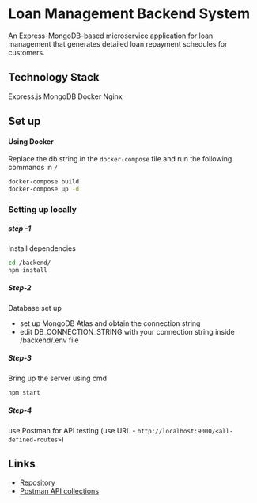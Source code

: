 # Loan Management Backend System

An Express-MongoDB-based microservice application for loan management that generates detailed loan repayment schedules for customers.

## Technology Stack

Express.js
MongoDB
Docker
Nginx

## Set up

#### Using Docker
Replace the db string in the `docker-compose` file and run the following commands in `/` 

```sh
docker-compose build
docker-compose up -d
```
### Setting  up locally
##### step -1

Install dependencies

```sh
cd /backend/
npm install 
```

##### Step-2 
Database set up
- set up MongoDB Atlas and obtain the connection string
- edit DB_CONNECTION_STRING with your connection string inside /backend/.env file

##### Step-3

Bring up the server using cmd
```sh
npm start
```

##### Step-4

use Postman for API testing (use URL - `http://localhost:9000/<all-defined-routes>`)

## Links
- [Repository](https://github.com/kpallavi9802/loan-management-system/blob/main)
- [Postman API collections](https://github.com/kpallavi9802/loan-management-system/blob/main/Embifi_Loan_Management_System.postman_collection.json)


